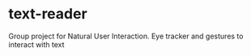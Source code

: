 # text-reader
Group project for Natural User Interaction. Eye tracker and gestures to interact with text
